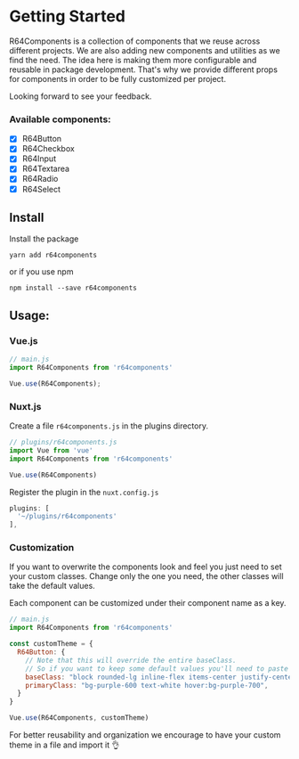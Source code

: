 # Getting Started

R64Components is a collection of components that we reuse across different projects. We are also adding new components and utilities as we find the need.
The idea here is making them more configurable and reusable in package development. That's why we provide different props for components in order
to be fully customized per project.

Looking forward to see your feedback.

### Available components:

- [x] R64Button
- [x] R64Checkbox
- [x] R64Input
- [x] R64Textarea
- [x] R64Radio
- [x] R64Select

## Install

Install the package
```console
yarn add r64components
```

or if you use npm
```console
npm install --save r64components
```

## Usage:

### Vue.js

```javascript
// main.js
import R64Components from 'r64components'

Vue.use(R64Components);
```

### Nuxt.js
Create a file `r64components.js` in the plugins directory.

```javascript
// plugins/r64components.js
import Vue from 'vue'
import R64Components from 'r64components'

Vue.use(R64Components)
```

Register the plugin in the `nuxt.config.js`

```javascript
plugins: [
  '~/plugins/r64components'
],
```

### Customization

If you want to overwrite the components look and feel you just need to set your custom classes. Change only the one you need, the other classes will take the default values.

Each component can be customized under their component name as a key.

```javascript
// main.js
import R64Components from 'r64components'

const customTheme = {
  R64Button: {
    // Note that this will override the entire baseClass.
    // So if you want to keep some default values you'll need to paste them here
    baseClass: "block rounded-lg inline-flex items-center justify-center transition duration-150 ease-in-out",
    primaryClass: "bg-purple-600 text-white hover:bg-purple-700",
  }
}

Vue.use(R64Components, customTheme)
```


For better reusability and organization we encourage to have your custom theme in a file and import it :ok_hand: